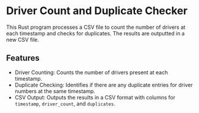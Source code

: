 # Driver Count and Duplicate Checker

This Rust program processes a CSV file to count the number of drivers at each timestamp and checks for duplicates. The results are outputted in a new CSV file.

## Features

- Driver Counting: Counts the number of drivers present at each timestamp.
- Duplicate Checking: Identifies if there are any duplicate entries for driver numbers at the same timestamp.
- CSV Output: Outputs the results in a CSV format with columns for `timestamp`, `driver_count`, and `duplicates`.